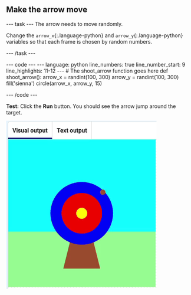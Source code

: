 <h2 class="c-project-heading--task">Make the arrow move</h2>

--- task ---
The arrow needs to move randomly.

Change the `arrow_x`{:.language-python} and `arrow_y`{:.language-python} variables so that each frame is chosen by random numbers.

--- /task ---

<div class="c-project-code">
--- code ---
---
language: python
line_numbers: true
line_number_start: 9
line_highlights: 11-12
---
# The shoot_arrow function goes here
def shoot_arrow():
    arrow_x = randint(100, 300)
    arrow_y = randint(100, 300)
    fill('sienna')
    circle(arrow_x, arrow_y, 15)

--- /code ---
</div>

**Test:** Click the **Run** button. You should see the arrow jump around the target.

![brown circle moving randomly around the target](images/random_arrow.gif)
